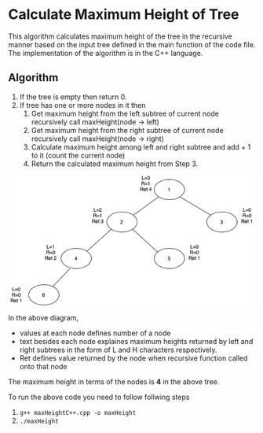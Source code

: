# Calculate Maximum Height of Tree

This algorithm calculates maximum height of the tree in the recursive manner based on the input tree defined in the main function of the code file. The implementation of the algorithm is in the C++ language. 

## Algorithm

1. If the tree is empty then return 0.
2. If tree has one or more nodes in it then 
    1. Get maximum height from the left subtree of current node recursively
        call maxHeight(node -> left)
    2. Get maximum height from the right subtree of current node recursively
        call maxHeight(node -> right)
    3. Calculate maximum height among left and right subtree and add + 1 to it (count the current node)
    4. Return the calculated maximum height from Step 3.



![](maxHeight.png)

In the above diagram, 
- values at each node defines number of a node 
- text besides each node explaines maximum heights returned by left and right subtrees in the form of L and H characters respectively. 
- Ret defines value returned by the node when recursive function called onto that node

The maximum height in terms of the nodes is **4** in the above tree.

To run the above code you need to follow follwing steps
1. `g++ maxHeightC++.cpp -o maxHeight`
2. `./maxHeight`